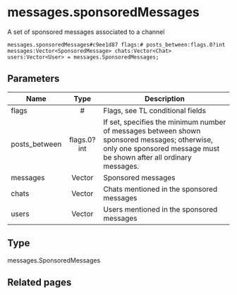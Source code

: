 # messages.sponsoredMessages
A set of sponsored messages associated to a channel

```
messages.sponsoredMessages#c9ee1d87 flags:# posts_between:flags.0?int messages:Vector<SponsoredMessage> chats:Vector<Chat> users:Vector<User> = messages.SponsoredMessages;
```

## Parameters
| Name | Type | Description |
| ---- | :----: | ----------- |
| flags | # | Flags, see TL conditional fields |
| posts_between | flags.0?int | If set, specifies the minimum number of messages between shown sponsored messages; otherwise, only one sponsored message must be shown after all ordinary messages. |
| messages | Vector<SponsoredMessage> | Sponsored messages |
| chats | Vector<Chat> | Chats mentioned in the sponsored messages |
| users | Vector<User> | Users mentioned in the sponsored messages |


## Type
messages.SponsoredMessages

## Related pages
